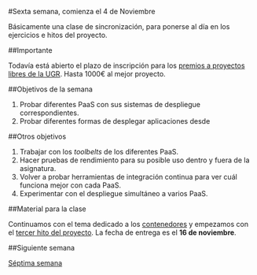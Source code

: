 #Sexta semana, comienza el 4 de Noviembre

Básicamente una clase de sincronización, para ponerse al día en los ejercicios e hitos del proyecto.

##Importante

Todavía está abierto el plazo de inscripción para los 
[premios a proyectos libres de la UGR](http://osl.ugr.es/bases-de-los-premios-a-proyectos-libres-de-la-ugr/). Hasta
1000€ al mejor proyecto. 

##Objetivos de la semana

1. Probar diferentes PaaS con sus sistemas de despliegue correspondientes.
2. Probar diferentes formas de desplegar aplicaciones desde 


##Otros objetivos

1. Trabajar con los *toolbelts* de los diferentes PaaS.
2. Hacer pruebas de rendimiento para su posible uso dentro y fuera de la asignatura.
3. Volver a probar herramientas de integración continua para ver cuál funciona mejor con cada PaaS.
4. Experimentar con el despliegue simultáneo a varios PaaS.

##Material para la clase

Continuamos con el tema dedicado a los
[contenedores](http://jj.github.io/IV/documentos/temas/PaaS)
y empezamos con el
[tercer hito del proyecto](https://github.com/JJ/IV/blob/master/documentos/practicas/3.PaaS.md). La
fecha de entrega es el **16 de noviembre**. 

##Siguiente semana

[Séptima semana](7-semana.md)
